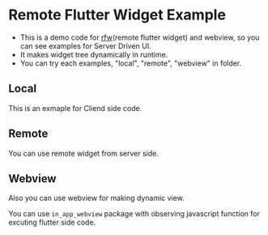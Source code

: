 # Remote Flutter Widget Example

- This is a demo code for [rfw](https://pub.dev/packages/rfw)(remote flutter widget) and webview, so you can see examples for Server Driven UI.
- It makes widget tree dynamically in runtime.
- You can try each examples, "local", "remote", "webview" in folder.

## Local
This is an exmaple for Cliend side code.

## Remote
You can use remote widget from server side.

## Webview
Also you can use webview for making dynamic view.

You can use `in_app_webview` package with observing javascript function for excuting flutter side code.
